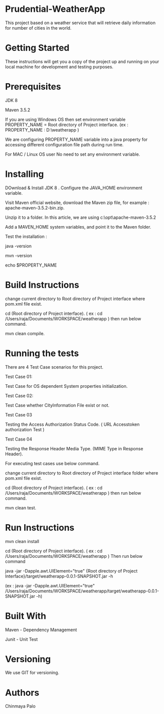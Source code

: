 # Prudential-WeatherApp
This project based on a weather service that will retrieve daily information for number of cities in the world.
# Getting Started
These instructions will get you a copy of the project up and running on your local machine for development and testing purposes.
# Prerequisites
JDK 8 

Maven 3.5.2


If you are using Windows OS then set environment variable 
PROPERTY_NAME = Root directory of Project interface. (ex : PROPERTY_NAME : D:\weatherapp )

We are configuring PROPERTY_NAME variable into a java property for accessing different configuration file path during run time.

For MAC / Linux OS user No need to set any environment variable. 

# Installing

DOwnload & Install JDK 8 . Configure the JAVA_HOME environment variable.

Visit Maven official website, download the Maven zip file, for example : apache-maven-3.5.2-bin.zip.

Unzip it to a folder. In this article, we are using c:\opt\apache-maven-3.5.2

Add a MAVEN_HOME system variables, and point it to the Maven folder.

Test the installation :

java -version

mvn -version

echo $PROPERTY_NAME


# Build Instructions

change current directory to Root directory of Project interface where pom.xml file exist. 

cd (Root directory of Project interface). ( ex : cd /Users/raja/Documents/WORKSPACE/weatherapp ) then run below command.

mvn clean compile.

# Running the tests

There are 4 Test Case scenarios for this project.

 Test Case 01:

Test Case for OS dependent System properties initialization.

 Test Case 02:

Test Case whether CityInformation File exist or not.

 Test Case 03

Testing the Access Authorization Status Code. ( URL Accesstoken authorization Test )

 Test Case 04

Testing the Response Header Media Type. (MIME Type in Response Header).

For executing test cases use below command.

change current directory to Root directory of Project interface folder where pom.xml file exist. 

cd (Root directory of Project interface). ( ex : cd /Users/raja/Documents/WORKSPACE/weatherapp ) then run below command.

mvn clean test.

# Run Instructions

mvn clean install

cd (Root directory of Project interface). ( ex : cd /Users/raja/Documents/WORKSPACE/weatherapp ) Then run below command

java -jar -Dapple.awt.UIElement="true" {Root directory of Project Interface}/target/weatherapp-0.0.1-SNAPSHOT.jar -h

(ex : java -jar -Dapple.awt.UIElement="true" /Users/raja/Documents/WORKSPACE/weatherapp/target/weatherapp-0.0.1-SNAPSHOT.jar -h)

# Built With

Maven - Dependency Management

Junit - Unit Test

# Versioning

We use GIT for versioning. 

# Authors

Chinmaya Palo
